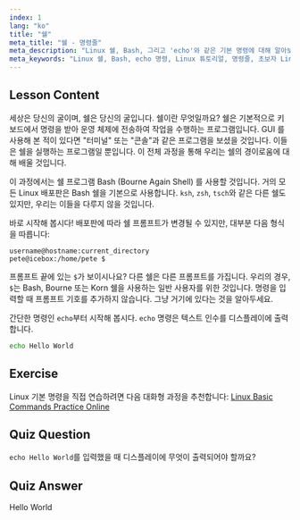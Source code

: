 ```yaml
---
index: 1
lang: "ko"
title: "쉘"
meta_title: "쉘 - 명령줄"
meta_description: "Linux 쉘, Bash, 그리고 'echo'와 같은 기본 명령에 대해 알아보세요. 쉘 프롬프트를 이해하고 이 초보자 친화적인 가이드로 Linux 여정을 시작하세요."
meta_keywords: "Linux 쉘, Bash, echo 명령, Linux 튜토리얼, 명령줄, 초보자 Linux, 쉘 프롬프트, Linux 가이드"
---
```


## Lesson Content

세상은 당신의 굴이며, 쉘은 당신의 굴입니다. 쉘이란 무엇일까요? 쉘은 기본적으로 키보드에서 명령을 받아 운영 체제에 전송하여 작업을 수행하는 프로그램입니다. GUI 를 사용해 본 적이 있다면 "터미널" 또는 "콘솔"과 같은 프로그램을 보셨을 것입니다. 이들은 쉘을 실행하는 프로그램일 뿐입니다. 이 전체 과정을 통해 우리는 쉘의 경이로움에 대해 배울 것입니다.

이 과정에서는 쉘 프로그램 Bash (Bourne Again Shell) 를 사용할 것입니다. 거의 모든 Linux 배포판은 Bash 쉘을 기본으로 사용합니다. `ksh`, `zsh`, `tsch`와 같은 다른 쉘도 있지만, 우리는 이들을 다루지 않을 것입니다.

바로 시작해 봅시다! 배포판에 따라 쉘 프롬프트가 변경될 수 있지만, 대부분 다음 형식을 따릅니다:

```plaintext
username@hostname:current_directory
pete@icebox:/home/pete $
```

프롬프트 끝에 있는 `$`가 보이시나요? 다른 쉘은 다른 프롬프트를 가집니다. 우리의 경우, `$`는 Bash, Bourne 또는 Korn 쉘을 사용하는 일반 사용자를 위한 것입니다. 명령을 입력할 때 프롬프트 기호를 추가하지 않습니다. 그냥 거기에 있다는 것을 알아두세요.

간단한 명령인 `echo`부터 시작해 봅시다. `echo` 명령은 텍스트 인수를 디스플레이에 출력합니다.

```bash
echo Hello World
```

## Exercise

Linux 기본 명령을 직접 연습하려면 다음 대화형 과정을 추천합니다: [Linux Basic Commands Practice Online](https://labex.io/courses/linux-basic-commands-practice-online)

## Quiz Question

`echo Hello World`를 입력했을 때 디스플레이에 무엇이 출력되어야 할까요?

## Quiz Answer

Hello World
